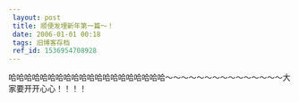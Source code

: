 ```yaml
---
 layout: post
 title: 顺便发埋新年第一篇～！
 date: 2006-01-01 00:18
 tags: 旧博客存档
 ref_id: 1536954708928
---
```

哈哈哈哈哈哈哈哈哈哈哈哈哈哈哈哈哈哈哈哈～～～～～～～～～～～～～～～大家要开开心心！！！！

